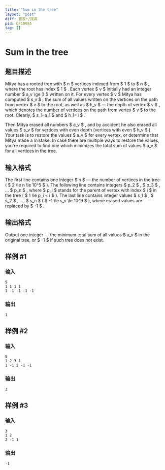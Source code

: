 ```yaml
---
title: "Sum in the tree"
layout: "post"
diff: 普及+/提高
pid: CF1098A
tag: []
---
```


# Sum in the tree

## 题目描述

Mitya has a rooted tree with $ n $ vertices indexed from $ 1 $ to $ n $ , where the root has index $ 1 $ . Each vertex $ v $ initially had an integer number $ a_v \ge 0 $ written on it. For every vertex $ v $ Mitya has computed $ s_v $ : the sum of all values written on the vertices on the path from vertex $ v $ to the root, as well as $ h_v $ — the depth of vertex $ v $ , which denotes the number of vertices on the path from vertex $ v $ to the root. Clearly, $ s_1=a_1 $ and $ h_1=1 $ .

Then Mitya erased all numbers $ a_v $ , and by accident he also erased all values $ s_v $ for vertices with even depth (vertices with even $ h_v $ ). Your task is to restore the values $ a_v $ for every vertex, or determine that Mitya made a mistake. In case there are multiple ways to restore the values, you're required to find one which minimizes the total sum of values $ a_v $ for all vertices in the tree.

## 输入格式

The first line contains one integer $ n $ — the number of vertices in the tree ( $ 2 \le n \le 10^5 $ ). The following line contains integers $ p_2 $ , $ p_3 $ , ... $ p_n $ , where $ p_i $ stands for the parent of vertex with index $ i $ in the tree ( $ 1 \le p_i < i $ ). The last line contains integer values $ s_1 $ , $ s_2 $ , ..., $ s_n $ ( $ -1 \le s_v \le 10^9 $ ), where erased values are replaced by $ -1 $ .

## 输出格式

Output one integer — the minimum total sum of all values $ a_v $ in the original tree, or $ -1 $ if such tree does not exist.

## 样例 #1

### 输入

```
5
1 1 1 1
1 -1 -1 -1 -1

```

### 输出

```
1

```

## 样例 #2

### 输入

```
5
1 2 3 1
1 -1 2 -1 -1

```

### 输出

```
2

```

## 样例 #3

### 输入

```
3
1 2
2 -1 1

```

### 输出

```
-1

```


